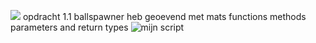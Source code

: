 ![
](ballspawner.gif)
opdracht 1.1 ballspawner
heb geoevend met mats functions methods parameters and return types
![mijn script](<Prog M5/Assets/scripts/Ball.cs>)